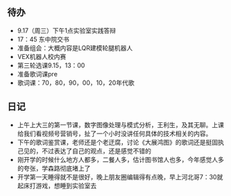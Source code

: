 ## 待办
- 9.17（周三）下午1点实验室实践答辩
- 17：45 东中院交书
- 准备组会：大概内容是LQR建模轮腿机器人
- VEX机器人校内赛
- 第三轮选课9.15，13：00
- 准备歌词课pre
- 歌词课：70，80，90，00，10，20年代歌

## 日记
- 上午上大三的第一节课，数字图像处理与模式分析，王利生，及其无聊。上课给我们看视频号营销号，扯了一个小时没讲任何具体的技术相关的内容。
- 下午的歌词鉴赏课，老师还是个老迂腐，讨论《大展鸿图》的歌词还是挺固执己见的，不过表达了自己的观点，还是感觉不错的
- 刚开学的时候什么地方人都多，二餐人多，估计图书馆人也多，今年感觉人多的夸张，学森路彻底堵上了
- 开学第一天睡得就不是很好，晚上朋友圈编辑得有点晚，早上河北哥7：30就起床打游戏，想睡到实验室去